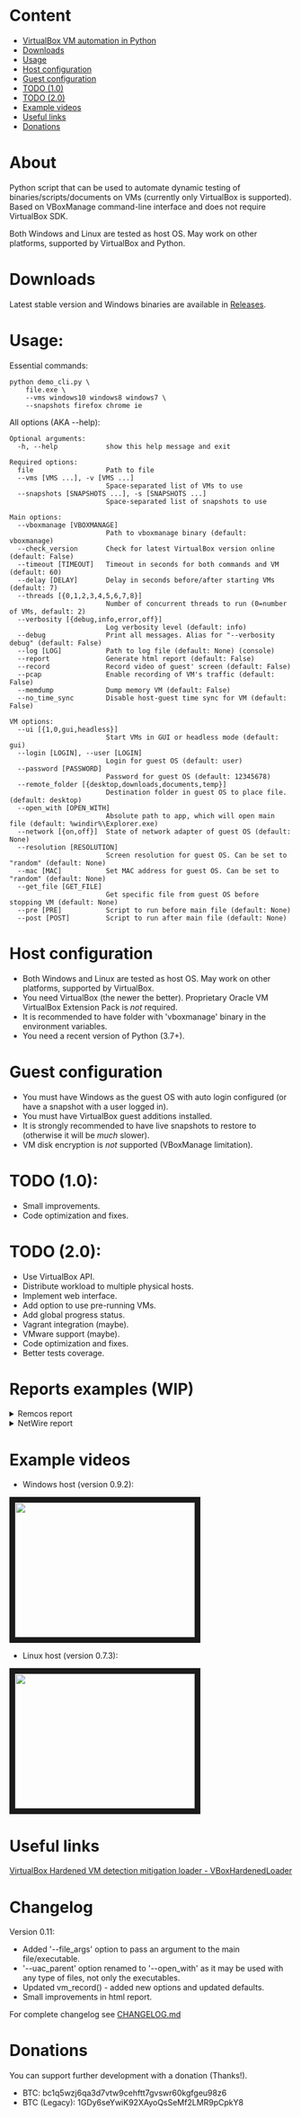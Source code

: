 # Content
* [VirtualBox VM automation in Python](#about)
* [Downloads](#downloads)
* [Usage](#usage)
* [Host configuration](#host-configuration)
* [Guest configuration](#guest-configuration)
* [TODO (1.0)](#todo-10)
* [TODO (2.0)](#todo-20)
* [Example videos](#example-videos)
* [Useful links](#useful-links)
* [Donations](#donations)

# About
Python script that can be used to automate dynamic testing of binaries/scripts/documents on VMs (currently only VirtualBox is supported).
Based on VBoxManage command-line interface and does not require VirtualBox SDK.

Both Windows and Linux are tested as host OS. May work on other platforms, supported by VirtualBox and Python.

# Downloads
Latest stable version and Windows binaries are available in <a href="https://github.com/Pernat1y/vm-automation/releases" target="_blank">Releases</a>.

# Usage:
Essential commands:
```
python demo_cli.py \
    file.exe \
    --vms windows10 windows8 windows7 \
    --snapshots firefox chrome ie
```

All options (AKA --help):
```
Optional arguments:
  -h, --help            show this help message and exit

Required options:
  file                  Path to file
  --vms [VMS ...], -v [VMS ...]
                        Space-separated list of VMs to use
  --snapshots [SNAPSHOTS ...], -s [SNAPSHOTS ...]
                        Space-separated list of snapshots to use

Main options:
  --vboxmanage [VBOXMANAGE]
                        Path to vboxmanage binary (default: vboxmanage)
  --check_version       Check for latest VirtualBox version online (default: False)
  --timeout [TIMEOUT]   Timeout in seconds for both commands and VM (default: 60)
  --delay [DELAY]       Delay in seconds before/after starting VMs (default: 7)
  --threads [{0,1,2,3,4,5,6,7,8}]
                        Number of concurrent threads to run (0=number of VMs, default: 2)
  --verbosity [{debug,info,error,off}]
                        Log verbosity level (default: info)
  --debug               Print all messages. Alias for "--verbosity debug" (default: False)
  --log [LOG]           Path to log file (default: None) (console)
  --report              Generate html report (default: False)
  --record              Record video of guest' screen (default: False)
  --pcap                Enable recording of VM's traffic (default: False)
  --memdump             Dump memory VM (default: False)
  --no_time_sync        Disable host-guest time sync for VM (default: False)

VM options:
  --ui [{1,0,gui,headless}]
                        Start VMs in GUI or headless mode (default: gui)
  --login [LOGIN], --user [LOGIN]
                        Login for guest OS (default: user)
  --password [PASSWORD]
                        Password for guest OS (default: 12345678)
  --remote_folder [{desktop,downloads,documents,temp}]
                        Destination folder in guest OS to place file. (default: desktop)
  --open_with [OPEN_WITH]
                        Absolute path to app, which will open main file (default: %windir%\Explorer.exe)
  --network [{on,off}]  State of network adapter of guest OS (default: None)
  --resolution [RESOLUTION]
                        Screen resolution for guest OS. Can be set to "random" (default: None)
  --mac [MAC]           Set MAC address for guest OS. Can be set to "random" (default: None)
  --get_file [GET_FILE]
                        Get specific file from guest OS before stopping VM (default: None)
  --pre [PRE]           Script to run before main file (default: None)
  --post [POST]         Script to run after main file (default: None)
```

# Host configuration
* Both Windows and Linux are tested as host OS. May work on other platforms, supported by VirtualBox.
* You need VirtualBox (the newer the better). Proprietary Oracle VM VirtualBox Extension Pack is *not* required.
* It is recommended to have folder with 'vboxmanage' binary in the environment variables.
* You need a recent version of Python (3.7+).

# Guest configuration
* You must have Windows as the guest OS with auto login configured (or have a snapshot with a user logged in).
* You must have VirtualBox guest additions installed.
* It is strongly recommended to have live snapshots to restore to (otherwise it will be *much* slower).
* VM disk encryption is *not* supported (VBoxManage limitation).

# TODO (1.0):
* Small improvements.
* Code optimization and fixes.

# TODO (2.0):
* Use VirtualBox API.
* Distribute workload to multiple physical hosts.
* Implement web interface.
* Add option to use pre-running VMs.
* Add global progress status.
* Vagrant integration (maybe).
* VMware support (maybe).
* Code optimization and fixes.
* Better tests coverage.

# Reports examples (WIP)
<details><summary>Remcos report</summary>
https://i.imgur.com/20LF1RA.png
</details>
<details><summary>NetWire report</summary>
https://i.imgur.com/YuetU1P.png
</details>

# Example videos
* Windows host (version 0.9.2):

<a href="http://www.youtube.com/watch?feature=player_embedded&v=t6AWew06rxo" target="_blank"><img src="http://img.youtube.com/vi/t6AWew06rxo/0.jpg" width="320" height="240" border="10" /></a>

* Linux host (version 0.7.3):

<a href="http://www.youtube.com/watch?feature=player_embedded&v=QnXfmPVbmlo" target="_blank"><img src="http://img.youtube.com/vi/QnXfmPVbmlo/0.jpg" width="320" height="240" border="10" /></a>

# Useful links
<a href="https://github.com/hfiref0x/VBoxHardenedLoader" target="_blank">VirtualBox Hardened VM detection mitigation loader - VBoxHardenedLoader</a>

# Changelog
Version 0.11:
* Added '--file_args' option to pass an argument to the main file/executable.
* '--uac_parent' option renamed to '--open_with' as it may be used with any type of files, not only the executables.
* Updated vm_record() - added new options and updated defaults.
* Small improvements in html report.

For complete changelog see <a href="CHANGELOG.md" target="_blank">CHANGELOG.md</a>

# Donations
You can support further development with a donation (Thanks!).
* BTC: bc1q5wzj6qa3d7vtw9cehftt7gvswr60kgfgeu98z6
* BTC (Legacy): 1GDy6seYwiK92XAyoQsSeMf2LMR9pCpkY8

